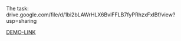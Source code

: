 The task: drive.google.com/file/d/1bi2bLAWrHLX6BvlFFLB7fyPRhzxFxIBf/view?usp=sharing

[DEMO-LINK](https://mariiaobraztsova.github.io/contacts_book/)
